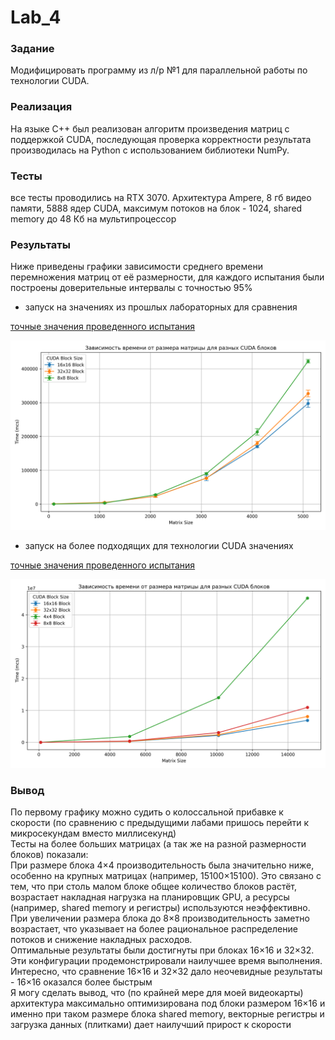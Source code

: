 # Lab_4
### Задание 
Модифицировать программу из л/р №1 для параллельной работы по технологии CUDA.
### Реализация
На языке C++ был реализован алгоритм произведения матриц c поддержкой CUDA, последующая проверка корректности результата производилась на Python с использованием библиотеки NumPy.
### Тесты
все тесты проводились на RTX 3070. Архитектура Ampere, 8 гб видео памяти, 5888 ядер CUDA, максимум потоков на блок - 1024, shared memory до 48 Кб на мультипроцессор
### Результаты
Ниже приведены графики зависимости среднего времени перемножения матриц от её размерности, для каждого испытания были построены доверительные интервалы с точностью 95%
* запуск на значениях из прошлых лабораторных для сравнения

[точные значения проведенного испытания](stats_2.csv)

![alt text](res_2.png)

* запуск на более подходящих для технологии CUDA значениях

[точные значения проведенного испытания](stats_1.csv)

![alt text](res_1.png)

### Вывод
По первому графику можно судить о колоссальной прибавке к скорости (по сравнению с предыдущими лабами пришось перейти к микросекундам вместо миллисекунд)</br>
Тесты на более больших матрицах (а так же на разной размерности блоков) показали:</br>
При размере блока 4×4 производительность была значительно ниже, особенно на крупных матрицах (например, 15100×15100). Это связано с тем, что при столь малом блоке общее количество блоков растёт, возрастает накладная нагрузка на планировщик GPU, а ресурсы (например, shared memory и регистры) используются неэффективно.</br>
При увеличении размера блока до 8×8 производительность заметно возрастает, что указывает на более рациональное распределение потоков и снижение накладных расходов.</br>
Оптимальные результаты были достигнуты при блоках 16×16 и 32×32. Эти конфигурации продемонстрировали наилучшее время выполнения.</br>
Интересно, что сравнение 16×16 и 32×32 дало неочевидные результаты - 16×16 оказался более быстрым</br>
Я могу сделать вывод, что (по крайней мере для моей видеокарты) архитектура максимально оптимизирована под блоки размером 16×16 и именно при таком размере блока shared memory, векторные регистры и загрузка данных (плитками) дает наилучший прирост к скорости
